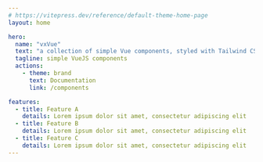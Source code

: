 ```yaml
---
# https://vitepress.dev/reference/default-theme-home-page
layout: home

hero:
  name: "vxVue"
  text: "a collection of simple Vue components, styled with Tailwind CSS"
  tagline: simple VueJS components
  actions:
    - theme: brand
      text: Documentation
      link: /components

features:
  - title: Feature A
    details: Lorem ipsum dolor sit amet, consectetur adipiscing elit
  - title: Feature B
    details: Lorem ipsum dolor sit amet, consectetur adipiscing elit
  - title: Feature C
    details: Lorem ipsum dolor sit amet, consectetur adipiscing elit
---
```


